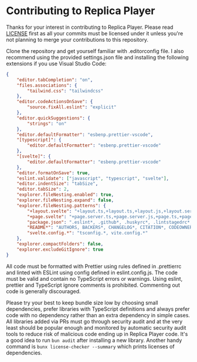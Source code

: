 # Contributing to Replica Player

Thanks for your interest in contributing to Replica Player. Please read [LICENSE](./LICENSE) first as all your commits must be licensed under it unless you're not planning to merge your contributions to this repository.

Clone the repository and get yourself familiar with .editorconfig file. I also recommend using the provided settings.json file and installing the following extensions if you use Visual Studio Code:

```json
{
	"editor.tabCompletion": "on",
	"files.associations": {
		"tailwind.css": "tailwindcss"
	},
	"editor.codeActionsOnSave": {
		"source.fixAll.eslint": "explicit"
	},
	"editor.quickSuggestions": {
		"strings": "on"
	},
	"editor.defaultFormatter": "esbenp.prettier-vscode",
	"[typescript]": {
		"editor.defaultFormatter": "esbenp.prettier-vscode"
	},
	"[svelte]": {
		"editor.defaultFormatter": "esbenp.prettier-vscode"
	},
	"editor.formatOnSave": true,
	"eslint.validate": ["javascript", "typescript", "svelte"],
	"editor.indentSize": "tabSize",
	"editor.tabSize": 2,
	"explorer.fileNesting.enabled": true,
	"explorer.fileNesting.expand": false,
	"explorer.fileNesting.patterns": {
		"+layout.svelte": "+layout.ts,+layout.ts,+layout.js,+layout.server.ts,+layout.server.js",
		"+page.svelte": "+page.server.ts,+page.server.js,+page.ts,+page.js",
		"package.json": ".eslint*, .github*, .huskyrc*, .lintstagedrc*, .vscode*, bun.lock, bun.lockb, bunfig.toml, eslint*, lint-staged*, package-lock.json, prettier*, .prettier*, workspace.json, .editorconfig",
		"README*": "AUTHORS, BACKERS*, CHANGELOG*, CITATION*, CODEOWNERS, CODE_OF_CONDUCT*, CONTRIBUTING*, CONTRIBUTORS, COPYING*, CREDITS, GOVERNANCE.MD, HISTORY.MD, LICENSE*, MAINTAINERS, README-*, README_*, RELEASE_NOTES*, ROADMAP.MD, SECURITY.MD, SPONSORS*",
		"svelte.config.*": "tsconfig.*, vite.config.*"
	},
	"explorer.compactFolders": false,
	"explorer.excludeGitIgnore": true
}
```

All code must be formatted with Prettier using rules defined in .prettierrc and linted with ESLint using config defined in eslint.config.js. The code must be valid and contain no TypeScript errors or warnings. Using eslint, prettier and TypeScript ignore comments is prohibited. Commenting out code is generally discouraged.

Please try your best to keep bundle size low by choosing small dependencies, prefer libraries with TypeScript definitions and always prefer code with no dependency rather than an extra dependency in simple cases. All libraries added via PRs must go through security audit and at the very least should be popular enough and monitored by automatic security audit tools to reduce risk of malicious code ending up in Replica Player code. It's a good idea to run `bun audit` after installing a new library. Another handy command is `bunx license-checker --summary` which prints licenses of dependencies.
